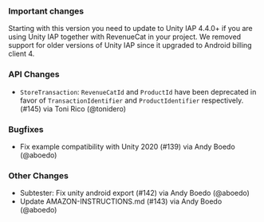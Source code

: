 ### Important changes
Starting with this version you need to update to Unity IAP 4.4.0+ if you are using Unity IAP together with RevenueCat in your project. We removed support for older versions of Unity IAP since it upgraded to Android billing client 4.
### API Changes
* `StoreTransaction`: `RevenueCatId` and `ProductId` have been deprecated in favor of `TransactionIdentifier` and `ProductIdentifier` respectively. (#145) via Toni Rico (@tonidero)
### Bugfixes
* Fix example compatibility with Unity 2020 (#139) via Andy Boedo (@aboedo)
### Other Changes
* Subtester: Fix unity android export (#142) via Andy Boedo (@aboedo)
* Update AMAZON-INSTRUCTIONS.md (#143) via Andy Boedo (@aboedo)
